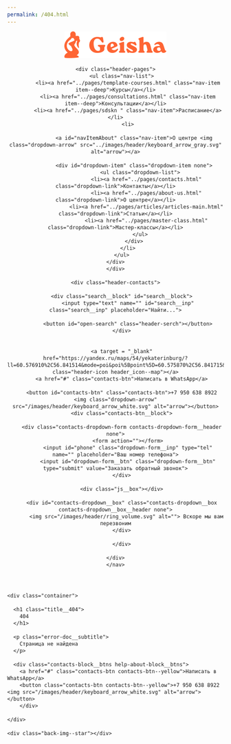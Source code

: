 ```yaml
---
permalink: /404.html
---
```

<!DOCTYPE html>
<html lang="ru">
<head>
    <meta charset="utf-8">
  <title>Страница не найдена</title>
  <meta name="description" content="">
  <meta name="author" content="">
  <meta name="viewport" content="width=device-width">
  <meta http-equiv="X-UA-Compatible" content="IE=edge,chrome=1">
  <meta name="viewport" content="width=device-width, initial-scale=1, maximum-scale=1">
  <link rel="shortcut icon" href="/favicon/favicon.png" rel="icon" type="image/vnd.microsoft.icon">
  <link rel="stylesheet" href="/css/main.css">
  <link rel="stylesheet" href="/404/404.css">
  <link rel="stylesheet" href="/css/reset.css">
  <link rel="stylesheet" href="/fonts/stylesheet.css">
</head>
<body>
  <header class="header">
    <nav class="header-nav">
        <div class="nav-group">
    <a href="../pages/home" class="header-logo">
        <img src="/images/header/Logo_Geisha.svg" alt="Geisha">
    </a>

    <div class="header-pages">
        <ul class="nav-list">
            <li><a href="../pages/template-courses.html" class="nav-item item--deep">Курсы</a></li>
            <li><a href="../pages/consultations.html" class="nav-item item--deep">Консультации</a></li>
            <li><a href="../pages/sdskn " class="nav-item">Расписание</a></li>
            <li>

                <a id="navItemAbout" class="nav-item">О центре <img class="dropdown-arrow" src="../images/header/keyboard_arrow_gray.svg" alt="arrow"></a>

                <div id="dropdown-item" class="dropdown-item none">
                    <ul class="dropdown-list">
                        <li><a href="../pages/contacts.html" class="dropdown-link">Контакты</a></li>
                        <li><a href="../pages/about-us.html" class="dropdown-link">О центре</a></li>
                        <li><a href="../pages/articles/articles-main.html" class="dropdown-link">Статьи</a></li>
                        <li><a href="../pages/master-class.html" class="dropdown-link">Мастер-классы</a></li>
                    </ul>
                </div>
            </li>
        </ul>
    </div>
    </div>

    <div class="header-contacts">

        <div class="search__block" id="search__block">
            <input type="text" name="" id="search__inp" class="search__inp" placeholder="Найти...">

            <button id="open-search" class="header-serch"></button>
        </div>
        
        
        <a target = "_blank" href="https://yandex.ru/maps/54/yekaterinburg/?ll=60.576910%2C56.841514&mode=poi&poi%5Bpoint%5D=60.575870%2C56.841715&poi%5Buri%5D=ymapsbm1%3A%2F%2Forg%3Foid%3D1592532139&z=17.74" class="header-icon header_icon--map"></a>
        <a href="#" class="contacts-btn">Написать в WhatsApp</a>

        <button id="contacts-btn" class="contacts-btn">+7 950 638 8922 <img class="dropdown-arrow" src="/images/header/keyboard_arrow_white.svg" alt="arrow"></button>
        <div class="contacts-btn__block">

        <div class="contacts-dropdown-form contacts-dropdown-form__header none">
            <form action=""></form>
            <input id="phone" class="dropdown-form__inp" type="tel" name="" placeholder="Ваш номер телефона">
            <input id="dropdown-form__btn" class="dropdown-form__btn" type="submit" value="Заказать обратный звонок">
        </div>

        <div class="js__box"></div>

        <div id="contacts-dropdown__box" class="contacts-dropdown__box contacts-dropdown__box__header none">
           <img src="/images/header/ring_volume.svg" alt=""> Вскоре мы вам перезвоним
        </div>

        </div>

    </div>
    </nav>

    
</header>

  <div class="content404">

    <div class="container">

      <h1 class="title__404">
        404
      </h1>

      <p class="error-doc__subtitle">
        Страница не найдена
      </p>

      <div class="contacts-block__btns help-about-block__btns">
        <a href="#" class="contacts-btn contacts-btn--yellow">Написать в WhatsApp</a>
        <button class="contacts-btn contacts-btn--yellow">+7 950 638 8922 <img src="/images/header/keyboard_arrow_white.svg" alt="arrow"></button>
        </div>

    </div>

    <div class="back-img--star"></div>

  </div>

  <script src="/js/header-scripts.js"></script>
</body>
</html>
